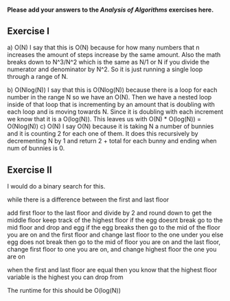 #### Please add your answers to the ***Analysis of  Algorithms*** exercises here.

## Exercise I

a)
  O(N)
  I say that this is O(N) because for how many numbers that n increases the amount of steps increase by the same amount. Also the math breaks down to N^3/N^2 which is the same as N/1 or N if you divide the numerator and denominator by N^2. So it is just running a single loop through a range of N.

b)
  O(Nlog(N))
  I say that this is O(Nlog(N)) because there is a loop for each number in the range N so we have an O(N). Then we have a nested loop inside of that loop that is incrementing by an amount that is doubling with each loop and is moving towards N. Since it is doubling with each increment we know that it is a O(log(N)).
  This leaves us with O(N) * O(log(N)) = O(Nlog(N))
c)
  O(N)
  I say O(N) because it is taking N a number of bunnies and it is counting 2 for each one of them. It does this recursively by decrementing N by 1 and return 2 + total for each bunny and ending when num of bunnies is 0.

## Exercise II

I would do a binary search for this.

while there is a difference between the first and last floor

  add first floor to the last floor and divide by 2 and round down to get the middle floor
  keep track of the highest floor if the egg doesnt break
  go to the mid floor and drop and egg
  if the egg breaks then go to the mid of the floor you are on and the first floor
  and change last floor to the one under you
  else egg does not break then go to the mid of floor you are on and the last floor,
  change first floor to one you are on, and change highest floor the one you are on

when the first and last floor are equal then you know that the highest floor variable is the highest you can drop from

The runtime for this should be O(log(N))
